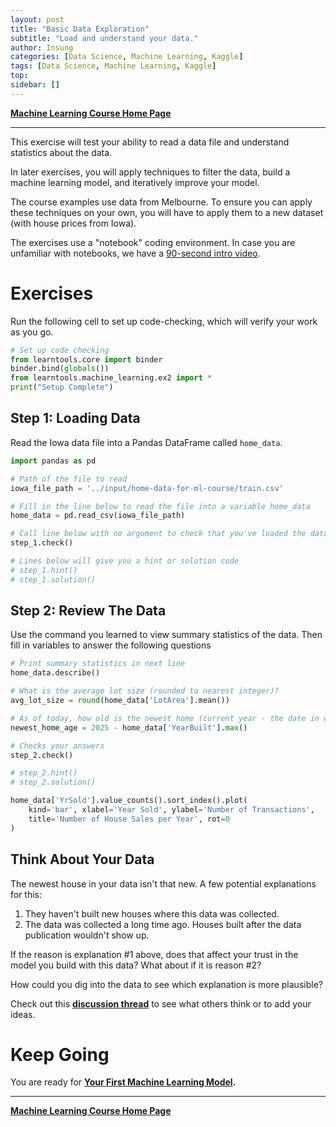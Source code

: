 ```yaml
---
layout: post
title: "Basic Data Exploration"
subtitle: "Load and understand your data."
author: Insung
categories: [Data Science, Machine Learning, Kaggle]
tags: [Data Science, Machine Learning, Kaggle]
top:
sidebar: []
---
```


**[Machine Learning Course Home Page](https://www.kaggle.com/learn/machine-learning)**

---


This exercise will test your ability to read a data file and understand statistics about the data.

In later exercises, you will apply techniques to filter the data, build a machine learning model, and iteratively improve your model.

The course examples use data from Melbourne. To ensure you can apply these techniques on your own, you will have to apply them to a new dataset (with house prices from Iowa).

The exercises use a "notebook" coding environment.  In case you are unfamiliar with notebooks, we have a [90-second intro video](https://www.youtube.com/watch?v=4C2qMnaIKL4).

# Exercises

Run the following cell to set up code-checking, which will verify your work as you go.


```python
# Set up code checking
from learntools.core import binder
binder.bind(globals())
from learntools.machine_learning.ex2 import *
print("Setup Complete")
```

## Step 1: Loading Data
Read the Iowa data file into a Pandas DataFrame called `home_data`.


```python
import pandas as pd

# Path of the file to read
iowa_file_path = '../input/home-data-for-ml-course/train.csv'

# Fill in the line below to read the file into a variable home_data
home_data = pd.read_csv(iowa_file_path)

# Call line below with no argument to check that you've loaded the data correctly
step_1.check()
```


```python
# Lines below will give you a hint or solution code
# step_1.hint()
# step_1.solution()
```

## Step 2: Review The Data
Use the command you learned to view summary statistics of the data. Then fill in variables to answer the following questions


```python
# Print summary statistics in next line
home_data.describe()
```


```python
# What is the average lot size (rounded to nearest integer)?
avg_lot_size = round(home_data['LotArea'].mean())

# As of today, how old is the newest home (current year - the date in which it was built)
newest_home_age = 2025 - home_data['YearBuilt'].max()

# Checks your answers
step_2.check()
```


```python
# step_2.hint() 
# step_2.solution()
```


```python
home_data['YrSold'].value_counts().sort_index().plot(
    kind='bar', xlabel='Year Sold', ylabel='Number of Transactions',
    title='Number of House Sales per Year', rot=0
)
```

## Think About Your Data

The newest house in your data isn't that new.  A few potential explanations for this:
1. They haven't built new houses where this data was collected.
1. The data was collected a long time ago. Houses built after the data publication wouldn't show up.

If the reason is explanation #1 above, does that affect your trust in the model you build with this data? What about if it is reason #2?

How could you dig into the data to see which explanation is more plausible?

Check out this **[discussion thread](https://www.kaggle.com/learn-forum/60581)** to see what others think or to add your ideas.

# Keep Going

You are ready for **[Your First Machine Learning Model](https://www.kaggle.com/dansbecker/your-first-machine-learning-model).**


---
**[Machine Learning Course Home Page](https://www.kaggle.com/learn/machine-learning)**


